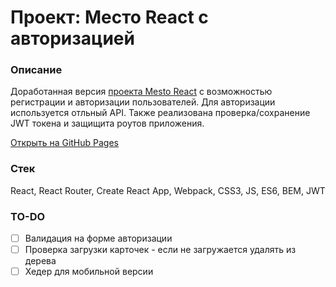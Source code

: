 
# Проект: Место React с авторизацией

### **Описание**

Доработанная версия [проекта Mesto React](https://github.com/Inc0re/mesto-react) с возможностью регистрации и авторизации пользователей. Для авторизации используется отльный API. Также реализована проверка/сохранение JWT токена и защищита роутов приложения.

[Открыть на GitHub Pages](https://inc0re.github.io/react-mesto-auth/)

### Стек

React, React Router, Create React App, Webpack, CSS3, JS, ES6, BEM, JWT

### TO-DO

* [ ] Валидация на форме авторизации
* [ ] Проверка загрузки карточек - если не загружается удалять из дерева
* [ ] Хедер для мобильной версии
